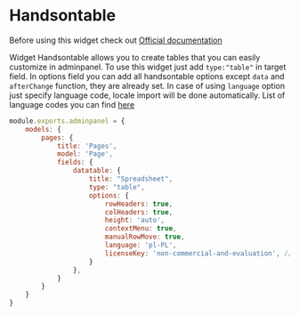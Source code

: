 # Handsontable

Before using this widget check out [Official documentation](https://handsontable.com/docs/)

Widget Handsontable allows you to create tables that you can easily customize
in adminpanel. To use this widget just add `type:"table"` in target field.
In options field you can add all handsontable options except `data` and `afterChange`
function, they are already set. In case of using `language` option just specify
language code, locale import will be done automatically. List of language codes you
can find [here](https://handsontable.com/docs/language/#list-of-available-languages)

```javascript
module.exports.adminpanel = {
    models: {
        pages: {
            title: 'Pages', 
            model: 'Page',
            fields: {
                datatable: {
                    title: "Spreadsheet",
                    type: "table",
                    options: {
                        rowHeaders: true,
                        colHeaders: true,
                        height: 'auto',
                        contextMenu: true,
                        manualRowMove: true,
                        language: 'pl-PL',
                        licenseKey: 'non-commercial-and-evaluation', // for non-commercial use only
                    }
                },
            }
        }
    }
}
```
